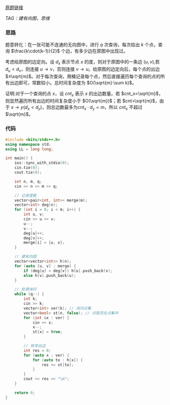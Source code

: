 [原题链接](https://ac.nowcoder.com/acm/contest/46810/K)

*TAG：建有向图，思维*

### 思路
题意转化：在一张可能不连通的无向图中，进行 $q$ 次查询，每次给出 $k$ 个点，查询 $\frac{k\cdot(k-1)}{2}$ 个边，有多少边在原图中出现过。

考虑给原图的边定向。设 $d_x$ 表示节点 $x$ 的度，则对于原图中的一条边 $(u, v)$,若 $d_u<d_v$，则连接 $u→v$，否则连接 $v→u$。给原图的边定向后，每个点的出边 $≤\sqrt{m}$。对于每次查询，用桶记录每个点，然后直接遍历每个查询的点的所有出边即可，常数较小。总时间复杂度为 $O(\sqrt{m}·\sum k)$。

证明:对于一个查询的点 $x$，设 $cnt_x$ 表示 $x$ 的出边数量。若 $cnt_x<\sqrt{m}$，则显然遍历所有出边的时间复杂度小于 $O(\sqrt{m})$；若 $cnt>\sqrt{m}$，由于 $x→y (d_x<d_y)$，则总边数最多为$cnt_x·d_y=m$，所以 $cnt_x$ 不超过 $\sqrt{m}$。

### 代码
```cpp
#include <bits/stdc++.h>
using namespace std;
using LL = long long;

int main() {
	ios::sync_with_stdio(0);
	cin.tie(0);
	cout.tie(0);

	int n, m, q;
	cin >> n >> m >> q;

	// 记录度数
	vector<pair<int, int>> merge(m);
	vector<int> deg(n);
	for (int i = 0; i < m; i++) {
		int u, v;
		cin >> u >> v;
		u--;
		v--;
		deg[u]++;
		deg[v]++;
		merge[i] = {u, v};
	}

	// 建有向图
	vector<vector<int>> h(n);
	for (auto [u, v] : merge) {
		if (deg[u] < deg[v]) h[u].push_back(v);
		else h[v].push_back(u);
	}

	// 处理询问
	while (q--) {
		int k;
		cin >> k;
		vector<int> ver(k); // 询问点集
		vector<bool> st(n, false); // 点是否在点集中
		for (int &x : ver) {
			cin >> x;
			x--;
			st[x] = true;
		}

		// 枚举出边
		int res = 0;
		for (auto x : ver) {
			for (auto to : h[x]) {
				res += st[to];
			}
		}
		cout << res << "\n";
	}

	return 0;
}
```
